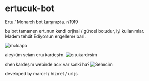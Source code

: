 # ertucuk-bot
Ertu / Monarch bot karşınızda. r/1919

bu bot tamamen ertunun kendi orjinal / güncel botudur, iyi kullanımlar.
Madem tehdit Ediyorsun engelleme bari.


![malcapo](https://github.com/user-attachments/assets/b6203def-2776-484a-96f6-7c1606b8db0e)

aleyküm selam ertu kardeşim.
![ertukardesim](https://github.com/user-attachments/assets/06e6f749-9354-49ab-abc5-b9fdc3640e9b)


shen kardeşim webinde acık var sanki ha?
![Sehncim](https://github.com/user-attachments/assets/80732d02-76ee-4e46-9d71-3c35750ad12c)


developed by marcel / hizmet / url.js
